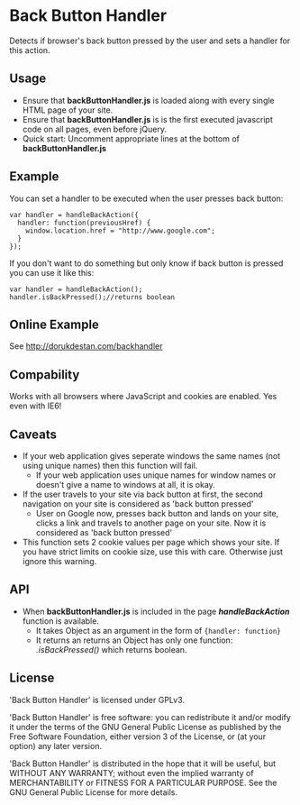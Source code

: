 Back Button Handler
===================

Detects if browser's back button pressed by the user and sets a handler for this action.

Usage
-----
* Ensure that **backButtonHandler.js** is loaded along with every single HTML page of your site.
* Ensure that **backButtonHandler.js** is is the first executed javascript code on all pages, even before jQuery.
* Quick start: Uncomment appropriate lines at the bottom of **backButtonHandler.js**

Example
-------
You can set a handler to be executed when the user presses back button:

    var handler = handleBackAction({
      handler: function(previousHref) {
        window.location.href = "http://www.google.com";
      }
    });

If you don't want to do something but only know if back button is pressed you can use it like this:

    var handler = handleBackAction();
    handler.isBackPressed();//returns boolean

Online Example
--------------
See <http://dorukdestan.com/backhandler>

Compability
-----------
Works with all browsers where JavaScript and cookies are enabled. Yes even with IE6!

Caveats
-------
* If your web application gives seperate windows the same names (not using unique names) then this function will fail.
  - If your web application uses unique names for window names or doesn't give a name to windows at all, it is okay.
* If the user travels to your site via back button at first, the second navigation on your site is considered as 'back button pressed'
  - User on Google now, presses back button and lands on your site, clicks a link and travels to another page on your site. Now it is considered as 'back button pressed'
* This function sets 2 cookie values per page which shows your site. If you have strict limits on cookie size, use this with care. Otherwise just ignore this warning.

API
---
* When **backButtonHandler.js** is included in the page _**handleBackAction**_ function is available.
  - It takes Object as an argument in the form of `{handler: function}`
  - It returns an returns an Object has only one function: _.isBackPressed()_ which returns boolean.

License
-------
'Back Button Handler' is licensed under GPLv3.

'Back Button Handler' is free software: you can redistribute it and/or modify
it under the terms of the GNU General Public License as published by
the Free Software Foundation, either version 3 of the License, or
(at your option) any later version.

'Back Button Handler' is distributed in the hope that it will be useful,
but WITHOUT ANY WARRANTY; without even the implied warranty of
MERCHANTABILITY or FITNESS FOR A PARTICULAR PURPOSE.  See the
GNU General Public License for more details.
